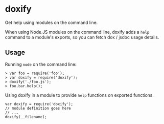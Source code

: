 doxify
======

Get help using modules on the command line.

When using Node.JS modules on the command line, doxify adds a
```help``` command to a module's exports, so you can fetch dox
/ jsdoc usage details.

Usage
-----

Running ```node``` on the command line:

```
> var foo = require('foo');
> var doxify = require('doxify');
> doxify('./foo.js');
> foo.bar.help();
```

Using doxify in a module to provide ```help``` functions on exported functions.

```
var doxify = require('doxify');
// module definition goes here
// ...
doxify(__filename);
```
